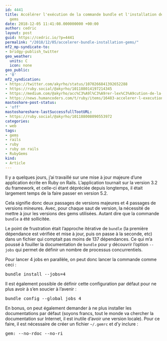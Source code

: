 ```yaml
---
id: 4441
title: Accélérer l'exécution de la commande bundle et l'installation des
  gems
date: 2018-12-05 11:41:08.000000000 +00:00
author: cedric
layout: post
guid: https://cedric.io/?p=4441
permalink: "/2018/12/05/accelerer-bundle-installation-gems/"
mf2_mp-syndicate-to:
- bridgy-publish_twitter
geo_weather:
  units: C
  icon: none
geo_public:
- '0'
mf2_syndication:
- https://twitter.com/akyrho/status/1070266841392652288
- https://ruby.social/@akyrho/101188014197214345
- https://medium.com/@akyrho/acc%C3%A9l%C3%A9rer-lex%C3%A9cution-de-la-commande-bundle-et-l-installation-des-gems-f42661e464a3
- https://news.humancoders.com/t/ruby/items/16483-accelerer-l-execution-de-la-commande-bundle-et-l-i
mastoshare-post-status:
- 'off'
mastoshareshare-lastSuccessfullTootURL:
- https://ruby.social/@akyrho/101188008090553972
categories:
- web
tags:
- gems
- rails
- ruby
- ruby on rails
- RubyGems
kind:
- Article
---
```

Il y a quelques jours, j&rsquo;ai travaillé sur une mise à jour majeure d&rsquo;une application écrite en Ruby on Rails. L&rsquo;application tournait sur la version 3.2 du framework, et celle-ci étant dépréciée depuis longtemps, il était largement temps de la faire passer en version 5.2.

Cela signifie donc deux passages de versions majeures et 4 passages de versions mineures. Avec, pour chaque saut de version, la nécessité de mettre à jour les versions des gems utilisées. Autant dire que la commande `bundle` a été sollicitée.

Le point de frustration était l&rsquo;approche itérative de `bundle` (la première dépendance est vérifiée et mise à jour, puis on passe à la seconde, etc) dans un fichier qui comptait pas moins de 137 dépendances. Ce qui m&rsquo;a poussé à fouiller la documentation de `bundle` pour y découvrir l&rsquo;option `--jobs` qui permet de définir un nombre de processus concurrentiels.

Pour lancer 4 jobs en parallèle, on peut donc lancer la commande comme ceci : 

<pre>bundle install --jobs=4</pre>

Il est également possible de définir cette configuration par défaut pour ne plus avoir à s&rsquo;en soucier à l&rsquo;avenir : 

<pre>bundle config --global jobs 4</pre>

En bonus, on peut également demander à ne plus installer les documentations par défaut (soyons francs, tout le monde va chercher la documentation sur Internet, il est inutile d&rsquo;avoir une version locale). Pour ce faire, il est nécessaire de créer un fichier `~/.gemrc` et d&rsquo;y inclure :

<pre>gem: --no-rdoc --no-ri</pre>